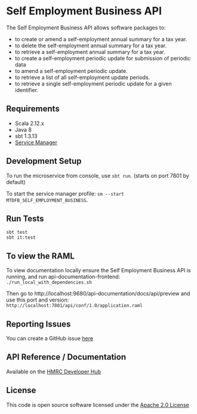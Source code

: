 Self Employment Business API
========================
The Self Employment Business API allows software packages to:

* to create or amend a self-employment annual summary for a tax year.
* to delete the self-employment annual summary for a tax year.
* to retrieve a self-employment annual summary for a tax year.
* to create a self-employment periodic update for submission of periodic data
* to amend a self-employment periodic update.
* to retrieve a list of all self-employment update periods.
* to retrieve a single self-employment periodic update for a given identifier.

## Requirements
- Scala 2.12.x
- Java 8
- sbt 1.3.13
- [Service Manager](https://github.com/hmrc/service-manager)

## Development Setup
To run the microservice from console, use `sbt run`. (starts on port 7801 by default)

To start the service manager profile: `sm --start MTDFB_SELF_EMPLOYMENT_BUSINESS`.
 
## Run Tests
```
sbt test
sbt it:test
```

## To view the RAML

To view documentation locally ensure the Self Employment Business API is running, and run api-documentation-frontend:
`./run_local_with_dependencies.sh`

Then go to http://localhost:9680/api-documentation/docs/api/preview and use this port and version:
`http://localhost:7801/api/conf/1.0/application.raml`

## Reporting Issues
You can create a GitHub issue [here](https://github.com/hmrc/self-employment-business-api/issues)

## API Reference / Documentation 
Available on the [HMRC Developer Hub](https://developer.staging.tax.service.gov.uk/api-documentation/docs/api/service/self-employment-business-api/1.0)

## License
This code is open source software licensed under the [Apache 2.0 License]("http://www.apache.org/licenses/LICENSE-2.0.html")
